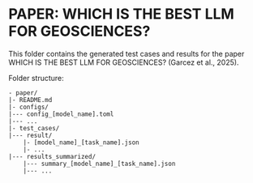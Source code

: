 # PAPER: WHICH IS THE BEST LLM FOR GEOSCIENCES?

This folder contains the generated test cases and results for the paper WHICH IS THE BEST LLM FOR GEOSCIENCES? (Garcez et al., 2025).

Folder structure:
```
- paper/
|- README.md
|- configs/
|--- config_[model_name].toml
|--- ...
|- test_cases/
|--- result/
    |- [model_name]_[task_name].json
    |- ...
|--- results_summarized/
    |--- summary_[model_name]_[task_name].json
    |--- ...
```
